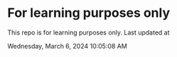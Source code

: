 # For learning purposes only
This repo is for learning purposes only.
Last updated at

Wednesday, March 6, 2024 10:05:08 AM

